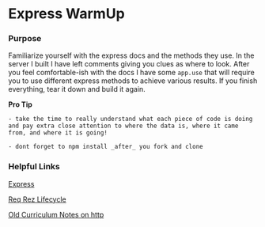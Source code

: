 # Express WarmUp

### Purpose

Familiarize yourself with the express docs and the methods they use. In the server I built I have left comments giving you clues as where to look. After you feel comfortable-ish with the docs I have some `app.use` that will require you to use different express methods to achieve various results. If you finish everything, tear it down and build it again. 

**Pro Tip**

    - take the time to really understand what each piece of code is doing and pay extra close attention to where the data is, where it came from, and where it is going!

    - dont forget to npm install _after_ you fork and clone

### Helpful Links

[Express](http://expressjs.com/?"target=_blank")

[Req Rez Lifecycle](https://learn.galvanize.com/content/gSchool/blended-learning-path/17-04-BD-WD-g68/2-module-b/web-requests/01-request-response.md/?"target=_blank")

[Old Curriculum Notes on http](https://learn.galvanize.com/content/gSchool/browser-dom-curriculum/master/HTTP/README.md/?"target=_blank")